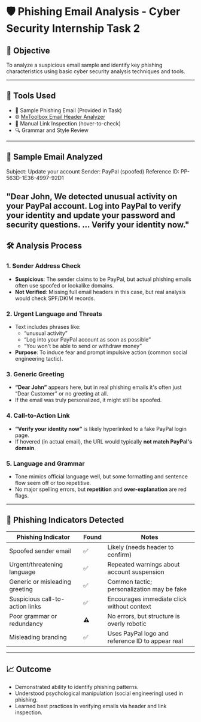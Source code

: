 # 🛡️ Phishing Email Analysis - Cyber Security Internship Task 2

## 📌 Objective

To analyze a suspicious email sample and identify key phishing characteristics using basic cyber security analysis techniques and tools.

---

## 🧰 Tools Used

- 📨 Sample Phishing Email (Provided in Task)
- 🌐 [MxToolbox Email Header Analyzer](https://mxtoolbox.com/EmailHeaders.aspx)
- 🧠 Manual Link Inspection (hover-to-check)
- 🔍 Grammar and Style Review

---

## 📨 Sample Email Analyzed

Subject: Update your account
Sender: PayPal (spoofed)
Reference ID: PP-563D-1E36-4997-92D1

"Dear John,
We detected unusual activity on your PayPal account. Log into PayPal to verify your identity and update your password and security questions.
...
Verify your identity now."
---

## 🛠️ Analysis Process

### 1. **Sender Address Check**
- **Suspicious**: The sender claims to be PayPal, but actual phishing emails often use spoofed or lookalike domains.
- **Not Verified**: Missing full email headers in this case, but real analysis would check SPF/DKIM records.

### 2. **Urgent Language and Threats**
- Text includes phrases like:
  - “unusual activity”
  - “Log into your PayPal account as soon as possible”
  - “You won't be able to send or withdraw money”
- **Purpose**: To induce fear and prompt impulsive action (common social engineering tactic).

### 3. **Generic Greeting**
- **“Dear John”** appears here, but in real phishing emails it's often just “Dear Customer” or no greeting at all.
- If the email was truly personalized, it might still be spoofed.

### 4. **Call-to-Action Link**
- **“Verify your identity now”** is likely hyperlinked to a fake PayPal login page.
- If hovered (in actual email), the URL would typically **not match PayPal's domain**.

### 5. **Language and Grammar**
- Tone mimics official language well, but some formatting and sentence flow seem off or too repetitive.
- No major spelling errors, but **repetition** and **over-explanation** are red flags.

---

## 🚨 Phishing Indicators Detected

| Phishing Indicator                | Found | Notes |
|----------------------------------|-------|-------|
| Spoofed sender email             | ✅    | Likely (needs header to confirm) |
| Urgent/threatening language      | ✅    | Repeated warnings about account suspension |
| Generic or misleading greeting   | ✅    | Common tactic; personalization may be fake |
| Suspicious call-to-action links  | ✅    | Encourages immediate click without context |
| Poor grammar or redundancy       | ⚠️    | No errors, but structure is overly robotic |
| Misleading branding              | ✅    | Uses PayPal logo and reference ID to appear real |

---

## 📈 Outcome

- Demonstrated ability to identify phishing patterns.
- Understood psychological manipulation (social engineering) used in phishing.
- Learned best practices in verifying emails via header and link inspection.

